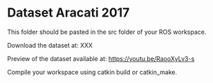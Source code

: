 # Dataset Aracati 2017
This folder should be pasted in the src folder of your ROS workspace.

Download the dataset at: XXX

Preview of the dataset available at: https://youtu.be/RaooXyLv3-s

Compile your workspace using catkin build or catkin_make.
